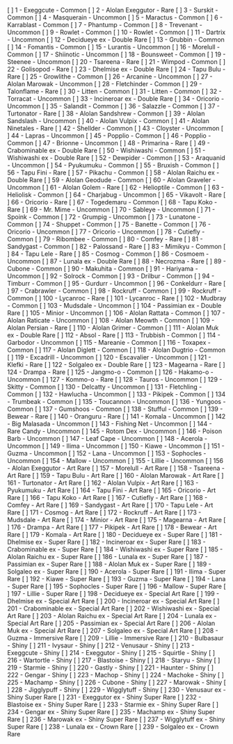 [ ] 1 - Exeggcute - Common 
[ ] 2 - Alolan Exeggutor - Rare 
[ ] 3 - Surskit - Common 
[ ] 4 - Masquerain - Uncommon 
[ ] 5 - Maractus - Common 
[ ] 6 - Karrablast - Common 
[ ] 7 - Phantump - Common 
[ ] 8 - Trevenant - Uncommon 
[ ] 9 - Rowlet - Common 
[ ] 10 - Rowlet - Common 
[ ] 11 - Dartrix - Uncommon 
[ ] 12 - Decidueye ex - Double Rare 
[ ] 13 - Grubbin - Common 
[ ] 14 - Fomantis - Common 
[ ] 15 - Lurantis - Uncommon 
[ ] 16 - Morelull - Common 
[ ] 17 - Shiinotic - Uncommon 
[ ] 18 - Bounsweet - Common 
[ ] 19 - Steenee - Uncommon 
[ ] 20 - Tsareena - Rare 
[ ] 21 - Wimpod - Common 
[ ] 22 - Golisopod - Rare 
[ ] 23 - Dhelmise ex - Double Rare 
[ ] 24 - Tapu Bulu - Rare 
[ ] 25 - Growlithe - Common 
[ ] 26 - Arcanine - Uncommon 
[ ] 27 - Alolan Marowak - Uncommon 
[ ] 28 - Fletchinder - Common 
[ ] 29 - Talonflame - Rare 
[ ] 30 - Litten - Common 
[ ] 31 - Litten - Common 
[ ] 32 - Torracat - Uncommon 
[ ] 33 - Incineroar ex - Double Rare 
[ ] 34 - Oricorio - Uncommon 
[ ] 35 - Salandit - Common 
[ ] 36 - Salazzle - Common 
[ ] 37 - Turtonator - Rare 
[ ] 38 - Alolan Sandshrew - Common 
[ ] 39 - Alolan Sandslash - Uncommon 
[ ] 40 - Alolan Vulpix - Common 
[ ] 41 - Alolan Ninetales - Rare 
[ ] 42 - Shellder - Common 
[ ] 43 - Cloyster - Uncommon 
[ ] 44 - Lapras - Uncommon 
[ ] 45 - Popplio - Common 
[ ] 46 - Popplio - Common 
[ ] 47 - Brionne - Uncommon 
[ ] 48 - Primarina - Rare 
[ ] 49 - Crabominable ex - Double Rare 
[ ] 50 - Wishiwashi - Common 
[ ] 51 - Wishiwashi ex - Double Rare 
[ ] 52 - Dewpider - Common 
[ ] 53 - Araquanid - Uncommon 
[ ] 54 - Pyukumuku - Common 
[ ] 55 - Bruxish - Common 
[ ] 56 - Tapu Fini - Rare 
[ ] 57 - Pikachu - Common 
[ ] 58 - Alolan Raichu ex - Double Rare 
[ ] 59 - Alolan Geodude - Common 
[ ] 60 - Alolan Graveler - Uncommon 
[ ] 61 - Alolan Golem - Rare 
[ ] 62 - Helioptile - Common 
[ ] 63 - Heliolisk - Common 
[ ] 64 - Charjabug - Uncommon 
[ ] 65 - Vikavolt - Rare 
[ ] 66 - Oricorio - Rare 
[ ] 67 - Togedemaru - Common 
[ ] 68 - Tapu Koko - Rare 
[ ] 69 - Mr. Mime - Uncommon 
[ ] 70 - Sableye - Uncommon 
[ ] 71 - Spoink - Common 
[ ] 72 - Grumpig - Uncommon 
[ ] 73 - Lunatone - Common 
[ ] 74 - Shuppet - Common 
[ ] 75 - Banette - Common 
[ ] 76 - Oricorio - Uncommon 
[ ] 77 - Oricorio - Uncommon 
[ ] 78 - Cutiefly - Common 
[ ] 79 - Ribombee - Common 
[ ] 80 - Comfey - Rare 
[ ] 81 - Sandygast - Common 
[ ] 82 - Palossand - Rare 
[ ] 83 - Mimikyu - Common 
[ ] 84 - Tapu Lele - Rare 
[ ] 85 - Cosmog - Common 
[ ] 86 - Cosmoem - Uncommon 
[ ] 87 - Lunala ex - Double Rare 
[ ] 88 - Necrozma - Rare 
[ ] 89 - Cubone - Common 
[ ] 90 - Makuhita - Common 
[ ] 91 - Hariyama - Uncommon 
[ ] 92 - Solrock - Common 
[ ] 93 - Drilbur - Common 
[ ] 94 - Timburr - Common 
[ ] 95 - Gurdurr - Uncommon 
[ ] 96 - Conkeldurr - Rare 
[ ] 97 - Crabrawler - Common 
[ ] 98 - Rockruff - Common 
[ ] 99 - Rockruff - Common 
[ ] 100 - Lycanroc - Rare 
[ ] 101 - Lycanroc - Rare 
[ ] 102 - Mudbray - Common 
[ ] 103 - Mudsdale - Uncommon 
[ ] 104 - Passimian ex - Double Rare 
[ ] 105 - Minior - Uncommon 
[ ] 106 - Alolan Rattata - Common 
[ ] 107 - Alolan Raticate - Uncommon 
[ ] 108 - Alolan Meowth - Common 
[ ] 109 - Alolan Persian - Rare 
[ ] 110 - Alolan Grimer - Common 
[ ] 111 - Alolan Muk ex - Double Rare 
[ ] 112 - Absol - Rare 
[ ] 113 - Trubbish - Common 
[ ] 114 - Garbodor - Uncommon 
[ ] 115 - Mareanie - Common 
[ ] 116 - Toxapex - Common 
[ ] 117 - Alolan Diglett - Common 
[ ] 118 - Alolan Dugtrio - Common 
[ ] 119 - Excadrill - Uncommon 
[ ] 120 - Escavalier - Uncommon 
[ ] 121 - Klefki - Rare 
[ ] 122 - Solgaleo ex - Double Rare 
[ ] 123 - Magearna - Rare 
[ ] 124 - Drampa - Rare 
[ ] 125 - Jangmo-o - Common 
[ ] 126 - Hakamo-o - Uncommon 
[ ] 127 - Kommo-o - Rare 
[ ] 128 - Tauros - Uncommon 
[ ] 129 - Skitty - Common 
[ ] 130 - Delcatty - Uncommon 
[ ] 131 - Fletchling - Common 
[ ] 132 - Hawlucha - Uncommon 
[ ] 133 - Pikipek - Common 
[ ] 134 - Trumbeak - Common 
[ ] 135 - Toucannon - Uncommon 
[ ] 136 - Yungoos - Common 
[ ] 137 - Gumshoos - Common 
[ ] 138 - Stufful - Common 
[ ] 139 - Bewear - Rare 
[ ] 140 - Oranguru - Rare 
[ ] 141 - Komala - Uncommon 
[ ] 142 - Big Malasada - Uncommon 
[ ] 143 - Fishing Net - Uncommon 
[ ] 144 - Rare Candy - Uncommon 
[ ] 145 - Rotom Dex - Uncommon 
[ ] 146 - Poison Barb - Uncommon 
[ ] 147 - Leaf Cape - Uncommon 
[ ] 148 - Acerola - Uncommon 
[ ] 149 - Ilima - Uncommon 
[ ] 150 - Kiawe - Uncommon 
[ ] 151 - Guzma - Uncommon 
[ ] 152 - Lana - Uncommon 
[ ] 153 - Sophocles - Uncommon 
[ ] 154 - Mallow - Uncommon 
[ ] 155 - Lillie - Uncommon 
[ ] 156 - Alolan Exeggutor - Art Rare 
[ ] 157 - Morelull - Art Rare 
[ ] 158 - Tsareena - Art Rare 
[ ] 159 - Tapu Bulu - Art Rare 
[ ] 160 - Alolan Marowak - Art Rare 
[ ] 161 - Turtonator - Art Rare 
[ ] 162 - Alolan Vulpix - Art Rare 
[ ] 163 - Pyukumuku - Art Rare 
[ ] 164 - Tapu Fini - Art Rare 
[ ] 165 - Oricorio - Art Rare 
[ ] 166 - Tapu Koko - Art Rare 
[ ] 167 - Cutiefly - Art Rare 
[ ] 168 - Comfey - Art Rare 
[ ] 169 - Sandygast - Art Rare 
[ ] 170 - Tapu Lele - Art Rare 
[ ] 171 - Cosmog - Art Rare 
[ ] 172 - Rockruff - Art Rare 
[ ] 173 - Mudsdale - Art Rare 
[ ] 174 - Minior - Art Rare 
[ ] 175 - Magearna - Art Rare 
[ ] 176 - Drampa - Art Rare 
[ ] 177 - Pikipek - Art Rare 
[ ] 178 - Bewear - Art Rare 
[ ] 179 - Komala - Art Rare 
[ ] 180 - Decidueye ex - Super Rare 
[ ] 181 - Dhelmise ex - Super Rare 
[ ] 182 - Incineroar ex - Super Rare 
[ ] 183 - Crabominable ex - Super Rare 
[ ] 184 - Wishiwashi ex - Super Rare 
[ ] 185 - Alolan Raichu ex - Super Rare 
[ ] 186 - Lunala ex - Super Rare 
[ ] 187 - Passimian ex - Super Rare 
[ ] 188 - Alolan Muk ex - Super Rare 
[ ] 189 - Solgaleo ex - Super Rare 
[ ] 190 - Acerola - Super Rare 
[ ] 191 - Ilima - Super Rare 
[ ] 192 - Kiawe - Super Rare 
[ ] 193 - Guzma - Super Rare 
[ ] 194 - Lana - Super Rare 
[ ] 195 - Sophocles - Super Rare 
[ ] 196 - Mallow - Super Rare 
[ ] 197 - Lillie - Super Rare 
[ ] 198 - Decidueye ex - Special Art Rare 
[ ] 199 - Dhelmise ex - Special Art Rare 
[ ] 200 - Incineroar ex - Special Art Rare 
[ ] 201 - Crabominable ex - Special Art Rare 
[ ] 202 - Wishiwashi ex - Special Art Rare 
[ ] 203 - Alolan Raichu ex - Special Art Rare 
[ ] 204 - Lunala ex - Special Art Rare 
[ ] 205 - Passimian ex - Special Art Rare 
[ ] 206 - Alolan Muk ex - Special Art Rare 
[ ] 207 - Solgaleo ex - Special Art Rare 
[ ] 208 - Guzma - Immersive Rare 
[ ] 209 - Lillie - Immersive Rare 
[ ] 210 - Bulbasaur - Shiny 
[ ] 211 - Ivysaur - Shiny 
[ ] 212 - Venusaur - Shiny 
[ ] 213 - Exeggcute - Shiny 
[ ] 214 - Exeggutor - Shiny 
[ ] 215 - Squirtle - Shiny 
[ ] 216 - Wartortle - Shiny 
[ ] 217 - Blastoise - Shiny 
[ ] 218 - Staryu - Shiny 
[ ] 219 - Starmie - Shiny 
[ ] 220 - Gastly - Shiny 
[ ] 221 - Haunter - Shiny 
[ ] 222 - Gengar - Shiny 
[ ] 223 - Machop - Shiny 
[ ] 224 - Machoke - Shiny 
[ ] 225 - Machamp - Shiny 
[ ] 226 - Cubone - Shiny 
[ ] 227 - Marowak - Shiny 
[ ] 228 - Jigglypuff - Shiny 
[ ] 229 - Wigglytuff - Shiny 
[ ] 230 - Venusaur ex - Shiny Super Rare 
[ ] 231 - Exeggutor ex - Shiny Super Rare 
[ ] 232 - Blastoise ex - Shiny Super Rare 
[ ] 233 - Starmie ex - Shiny Super Rare 
[ ] 234 - Gengar ex - Shiny Super Rare 
[ ] 235 - Machamp ex - Shiny Super Rare 
[ ] 236 - Marowak ex - Shiny Super Rare 
[ ] 237 - Wigglytuff ex - Shiny Super Rare 
[ ] 238 - Lunala ex - Crown Rare 
[ ] 239 - Solgaleo ex - Crown Rare 
